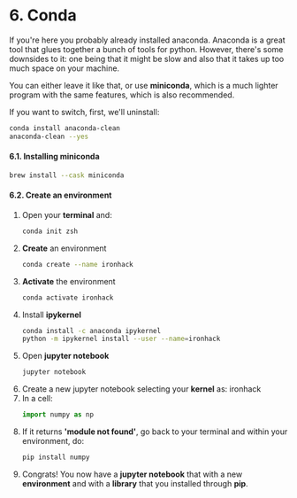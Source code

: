 # 6. Conda

If you're here you probably already installed anaconda. Anaconda is a great tool that glues together a bunch of tools for python. However, there's some downsides to it: one being that it might be slow and also that it takes up too much space on your machine.

You can either leave it like that, or use **miniconda**, which is a much lighter program with the same features, which is also recommended.

If you want to switch, first, we'll uninstall:
```bash
conda install anaconda-clean
anaconda-clean --yes
````

#### 6.1. Installing miniconda
```bash
brew install --cask miniconda
````

#### 6.2. Create an environment

1. Open your **terminal** and:
    ```bash
    conda init zsh
    ```
2. **Create** an environment
    ```bash
    conda create --name ironhack
    ```
3. **Activate** the environment
    ```bash
    conda activate ironhack
    ```
4. Install **ipykernel**
    ```bash
    conda install -c anaconda ipykernel
    python -m ipykernel install --user --name=ironhack
    ```
5. Open **jupyter notebook**
    ```bash
    jupyter notebook
    ````
6. Create a new jupyter notebook selecting your **kernel** as: ironhack
7. In a cell:
    ```python
    import numpy as np
    ```
8. If it returns **'module not found'**, go back to your terminal and within your environment, do:
    ```bash
    pip install numpy
    ```
9. Congrats! You now have a **jupyter notebook** that with a new **environment** and with a **library** that you installed through **pip**.

